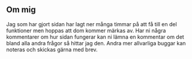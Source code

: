 Om mig
------

Jag som har gjort sidan har lagt ner många timmar på att få till en del funktioner 
men hoppas att dom kommer märkas av. Har ni några kommentarer om hur sidan fungerar 
kan ni lämna en kommentar om det bland alla andra frågor så hittar jag den. Andra mer 
allvarliga buggar kan noteras och skickas gärna med brev. 


